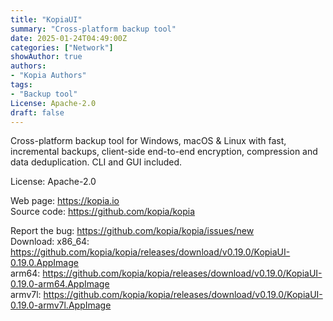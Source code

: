 ```yaml
---
title: "KopiaUI"
summary: "Cross-platform backup tool"
date: 2025-01-24T04:49:00Z
categories: ["Network"]
showAuthor: true
authors:
- "Kopia Authors"
tags: 
- "Backup tool"
License: Apache-2.0
draft: false
---
```


Cross-platform backup tool for Windows, macOS & Linux with fast, incremental backups, client-side end-to-end encryption, compression and data deduplication. CLI and GUI included.

License: Apache-2.0

Web page: <https://kopia.io>  
Source code: <https://github.com/kopia/kopia>

Report the bug: <https://github.com/kopia/kopia/issues/new>  
Download:   x86_64: <https://github.com/kopia/kopia/releases/download/v0.19.0/KopiaUI-0.19.0.AppImage>  
            arm64: <https://github.com/kopia/kopia/releases/download/v0.19.0/KopiaUI-0.19.0-arm64.AppImage>  
            armv7l: <https://github.com/kopia/kopia/releases/download/v0.19.0/KopiaUI-0.19.0-armv7l.AppImage>
